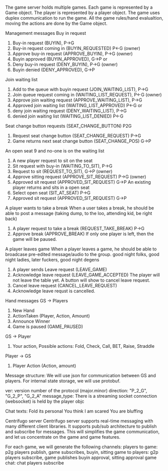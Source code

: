 The game server holds multiple games. Each game is represented by a Game object. The player
is represented by a player object. The game uses duplex communication to run the game. All
the game rules/hand evalualtion, moving the actions are done by the Game object.

Management messages
Buy in request
1. Buy-in request (BUYIN), P->G
2. Buy-in request coming in (BUYIN_REQUESTED) P<-G (owner)
3. Approve buy-in request (APPROVE_BUYIN), P->G (owner) 
4. Buyin approved (BUYIN_APPROVED), G->P
 or
3. Deny buy-in request (DENY_BUYIN), P->G (owner) 
4. Buyin denied (DENY_APPROVED), G->P


Join waiting list
1. Add to the queue with buyin request (JOIN_WAITING_LIST), P->G
2. Join queue request coming in (WAITING_LIST_REQUEST), P<-G (owner)
3. Approve join waiting request (APPROVE_WAITING_LIST), P->G
4. Approved join waiting list (WAITING_LIST_APPROVED) P<-G
or
3. deny join waiting request (DENY_WAITING_LIST), P->G
4. denied join waiting list (WAITING_LIST_DENIED) P<-G

Seat change button requests (SEAT_CHANGE_BUTTON) P2G
1. Request seat change button (SEAT_CHANGE_REQUEST) P->G
2. Game returns next seat change button (SEAT_CHANGE_POS) G->P

An open seat 9 and no-one is on the waiting list
1. A new player request to sit on the seat  
2. Sit request with buy-in (WAITING_TO_SIT), P->G 
3. Request to sit (REQUEST_TO_SIT), G->P (owner)
4. Approve sitting request (APPROVE_SIT_REQUEST) P->G (owner)
5. Approved sit request (APPROVED_SIT_REQUEST) G->P
An existing player returns and sits in a open seat
1. Select open seat (SIT_AT_SEAT) P->G
2. Approved sit request (APPROVED_SIT_REQUEST) G->P

A player wants to take a break
When a user takes a break, he should be able to post a message (taking dump, to the loo, attending kid, be right back)
1. A player request to take a break (REQUEST_TAKE_BREAK) P->G
2. Approve break (APPROVE_BREAK)
If only one player is left, then the game will be paused.

A player leaves game
When a player leaves a game, he should be able to broadcase pre-edited message/audio to the group.
good night folks, good night ladies, later fuckers, good night degens
1. A player sends Leave request (LEAVE_GAME)
2. Acknowledge leave request (LEAVE_GAME_ACCEPTED)
The player will not leave the table yet. A button will show to cancel leave request.
3. Cancel leave request (CANCEL_LEAVE_REQUEST)
4. Acknowledge leave requst is cancelled.

Hand messages
GS -> Players
1. New Hand
2. ActionTaken (Player, Action, Amount)
3. Announce Winner
4. Game is paused (GAME_PAUSED)

GS -> Player
1. Your action, Possible actions: Fold, Check, Call, BET, Raise, Straddle

Player -> GS
1. Player Action (Action, amount)

Message structure:
We will use json for communication between GS and players. For internal state storage, we will 
use protobuf.


ver: version number of the protocol (major.minor)
direction: "P_2_G", "G_2_P", "G_2_A"
message_type: 
There is a streaming socket connection (websocket) is
held by the player objc


Chat texts:
Fold its personal
You think I am scared
You are bluffing


Centrifugo server
Centrifugo server supports real-time messaging with many different client libraries.
It supports pub/sub architecture to publish and subscribe for messages. This will 
simplifies the game communication, and let us concentrate on the game and game 
features.

For each game, we will generate the following channels:
players to game: p2g<gameid>  players publish, game subscribes, 
      buyin, sitting
game to players: g2p<gameid> players subscribe, game publishes 
      buyin approval, sitting approval
game chat: chat<gameid> players subscribe
